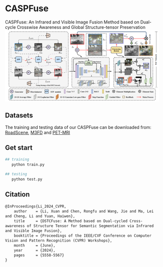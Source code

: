 # CASPFuse
 CASPFuse: An Infrared and Visible Image Fusion Method based on Dual-cycle Crosswise Awareness and Global Structure-tensor Preservation
![alt text](img/framework.png)

## Datasets
The training and testing data of our CASPFuse can be downloaded from: [RoadScene](https://github.com/hanna-xu/RoadScene), [M3FD](https://drive.google.com/drive/folders/1H-oO7bgRuVFYDcMGvxstT1nmy0WF_Y_6) and [PET-MRI](https://www.med.harvard.edu/AANLIB/home.html)

## Get start
```python
## training
   python train.py 
```

```python
## testing
   python test.py 
```

## Citation
```
@InProceedings{Li_2024_CVPR,
    author    = {Li, Xuan and Chen, Rongfu and Wang, Jie and Ma, Lei and Cheng, Li and Yuan, Haiwen},
    title     = {DSTCFuse: A Method based on Dual-cycled Cross-awareness of Structure Tensor for Semantic Segmentation via Infrared and Visible Image Fusion},
    booktitle = {Proceedings of the IEEE/CVF Conference on Computer Vision and Pattern Recognition (CVPR) Workshops},
    month     = {June},
    year      = {2024},
    pages     = {5558-5567}
}
```
